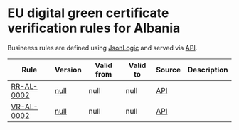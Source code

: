# EU digital green certificate verification rules for Albania

Busineess rules are defined using [JsonLogic](https://jsonlogic.com) and served via [API](https://dgca-businessrule-service.ezdrav.si/rules/AL).

| Rule | Version | Valid from | Valid to | Source | Description |
| ---- | ------- | ---------- | -------- | ------ | ----------- |
| [RR-AL-0002](RR-AL-0002.json) | [null](RR-AL-0002_null.json) | null | null | [API](https://dgca-businessrule-service.ezdrav.si/rules/AL/9df59e3523f8d237f9231e997883c17ec8315fb4ee1fcce65e49b3c33412ea7c) |  |
| [VR-AL-0002](VR-AL-0002.json) | [null](VR-AL-0002_null.json) | null | null | [API](https://dgca-businessrule-service.ezdrav.si/rules/AL/a3a27e85c8c7ee06020a0f117d0b22cc191b2f0abade5ae7754a5390331fab80) |  |
